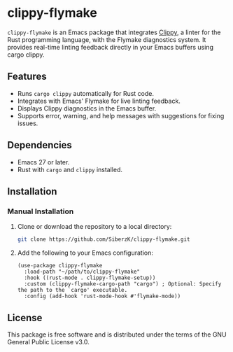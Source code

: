 # clippy-flymake

`clippy-flymake` is an Emacs package that integrates [Clippy](https://doc.rust-lang.org/clippy/), a linter for the Rust programming language, with the Flymake diagnostics system. It provides real-time linting feedback directly in your Emacs buffers using cargo clippy.

## Features

- Runs `cargo clippy` automatically for Rust code.
- Integrates with Emacs' Flymake for live linting feedback.
- Displays Clippy diagnostics in the Emacs buffer.
- Supports error, warning, and help messages with suggestions for fixing issues.

## Dependencies

- Emacs 27 or later.
- Rust with `cargo` and `clippy` installed.

## Installation

### Manual Installation

1. Clone or download the repository to a local directory:

    ```bash
    git clone https://github.com/SiberzK/clippy-flymake.git
    ```

2. Add the following to your Emacs configuration:

    ```elisp
    (use-package clippy-flymake
      :load-path "~/path/to/clippy-flymake"
      :hook ((rust-mode . clippy-flymake-setup))
      :custom (clippy-flymake-cargo-path "cargo") ; Optional: Specify the path to the `cargo' executable.
      :config (add-hook 'rust-mode-hook #'flymake-mode))
    ```

## License

This package is free software and is distributed under the terms of the GNU General Public License v3.0.
